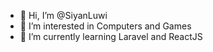 - 👋 Hi, I’m @SiyanLuwi
- 👀 I’m interested in Computers and Games
- 🌱 I’m currently learning Laravel and ReactJS
<!---
SiyanLuwi/SiyanLuwi is a ✨ special ✨ repository because its `README.md` (this file) appears on your GitHub profile.
You can click the Preview link to take a look at your changes.
--->
